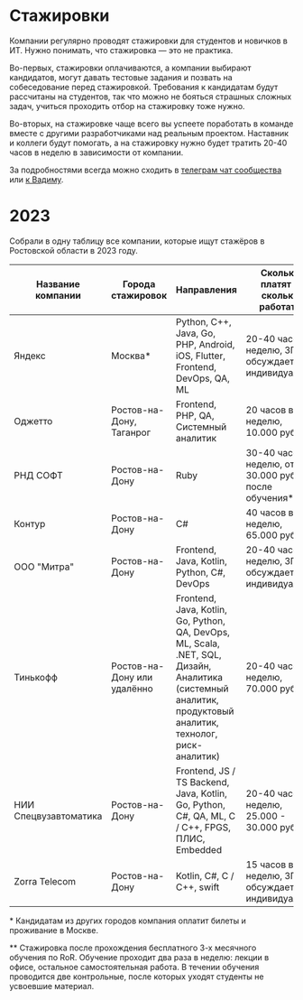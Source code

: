 # **Стажировки**

Компании регулярно проводят стажировки для студентов и новичков в ИТ. Нужно понимать, что стажировка — это не практика. 

Во-первых, стажировки оплачиваются, а компании выбирают кандидатов, могут давать тестовые задания и позвать на собеседование перед стажировкой. Требования к кандидатам будут рассчитаны на студентов, так что можно не бояться страшных сложных задач, учиться проходить отбор на стажировку тоже нужно.

Во-вторых, на стажировке чаще всего вы успеете поработать в команде вместе с другими разработчиками над реальным проектом. Наставник и коллеги будут помогать, а на стажировку нужно будет тратить 20-40 часов в неделю в зависимости от компании.

За подробностями всегда можно сходить в [телеграм чат сообщества](https://t.me/RndTechChat) или [к Вадиму](https://t.me/Vadimyan).

# **2023**

Собрали в одну таблицу все компании, которые ищут стажёров в Ростовской области в 2023 году. 

| Название компании | Города стажировок | Направления                                                   | Сколько платят и сколько работать                  | Длительность стажировки | Как отправить заявку |
|-------------------|-------------------|---------------------------------------------------------------|----------------------------------------------------|-------------------------|----------------------|
| Яндекс            | Москва*                  | Python, C++, Java, Go, PHP, Android, iOS, Flutter, Frontend, DevOps, QA, ML | 20-40 часов в неделю, ЗП обсуждается индивидуально | 3-6 месяцев             | [Стажировка в Яндексе](https://yandex.ru/yaintern)                      |
| Оджетто           | Ростов-на-Дону, Таганрог | Frontend, PHP, QA, Системный аналитик                  | 20 часов в неделю, 10.000 рублей                   | 3+ месяцев (зависит от направления)                        | [АКАДЕМИЯ ОДЖЕТТО](https://oggetto.academy/)                     |
| РНД СОФТ          | Ростов-на-Дону            | Ruby                   |  30-40 часов в неделю, от 30.000 рублей после обучения**                                                  | 3 месяца обучения                    | Телеграм [@za_shorin](https://t.me/za_shorin)                     |
| Контур          | Ростов-на-Дону            | C#                   |  40 часов в неделю, 65.000 рублей                          | 2 месяца                    | [Стажировка для разработчиков](https://kontur.ru/education/programs/intern/backendall)                     |
| ООО "Митра"          | Ростов-на-Дону            | Frontend, Java, Kotlin, Python, C#, DevOps                   |  20-40 часов в неделю, ЗП обсуждается индивидуально                          | 3-6 месяцев                    | hr-manager@mitra-space.com                     |
| Тинькофф          | Ростов-на-Дону или удалённо           | Frontend, Java, Kotlin, Go, Python, QA, DevOps, ML, Scala, .NET, SQL, Дизайн, Аналитика (системный аналитик, продуктовый аналитик, технолог, риск-аналитик)                |  20-40 часов в неделю, 70.000 рублей                          | 2 месяца                    | [Тинькофф Старт](https://fintech.tinkoff.ru/start/)                     |
| НИИ Спецвузавтоматика | Ростов-на-Дону | Frontend, JS / TS Backend, Java, Kotlin, Go, Python, C#, QA, ML, C / C++, FPGS, ПЛИС, Embedded | 20-40 часов в неделю, 25.000 - 30.000 рублей | От 3 месяцев | hr@niisva.org Телеграм [@niisva](https://t.me/niisva) | 
| Zorra Telecom | Ростов-на-Дону | Kotlin, C#, C / C++, swift | 15 часов в неделю, ЗП обсуждается индивидуально | 1-3 месяцев | Телеграм [@alina_zemlyakova](https://t.me/alina_zemlyakova) |


\* Кандидатам из других городов компания оплатит билеты и проживание в Москве.

\*\* Стажировка после прохождения бесплатного 3-х месячного обучения по RoR. Обучение проходит два раза в неделю: лекции в офисе, остальное самостоятельная работа. В течении обучения проводится две контрольные, после которых уходят студенты не усвоевшие материал. 
